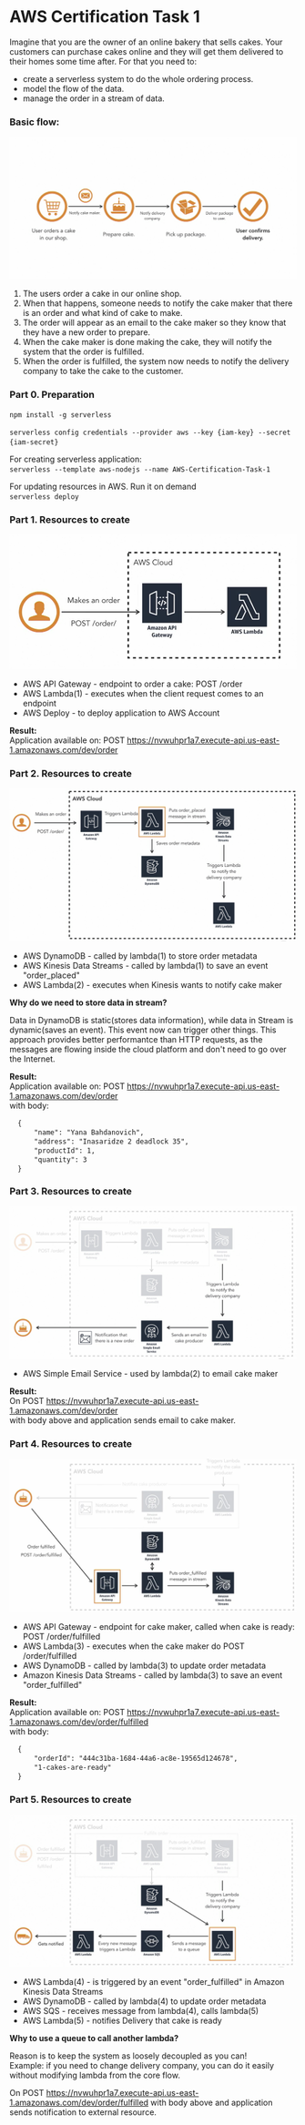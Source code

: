 # AWS Certification Task 1

Imagine that you are the owner of an online bakery that sells cakes. Your customers can purchase cakes online and they will get them delivered to their homes some time after. 
For that you need to:
- create a serverless system to do the whole ordering process. 
- model the flow of the data. 
- manage the order in a stream of data. 

### Basic flow:
![](media/flow.png "flow picture")

1. The users order a cake in our online shop. 
2. When that happens, someone needs to notify the cake maker that there is an order and what kind of cake to make. 
3. The order will appear as an email to the cake maker so they know that they have a new order to prepare. 
4. When the cake maker is done making the cake, they will notify the system that the order is fulfilled. 
5. When the order is fulfilled, the system now needs to notify the delivery company to take the cake to the customer. 

### Part 0. Preparation
`npm install -g serverless`

`serverless config credentials --provider aws --key {iam-key} --secret {iam-secret}`

For creating serverless application: </br>
`serverless --template aws-nodejs --name AWS-Certification-Task-1`

For updating resources in AWS. Run it on demand </br>
`serverless deploy`

### Part 1. Resources to create
![](media/part1.png)
- AWS API Gateway - endpoint to order a cake: POST /order
- AWS Lambda(1) - executes when the client request comes to an endpoint
- AWS Deploy - to deploy application to AWS Account

**Result:** </br>
Application available on: POST https://nvwuhpr1a7.execute-api.us-east-1.amazonaws.com/dev/order

### Part 2. Resources to create
![](media/part2.png)
- AWS DynamoDB - called by lambda(1) to store order metadata
- AWS Kinesis Data Streams - called by lambda(1) to save an event "order_placed"
- AWS Lambda(2) - executes when Kinesis wants to notify cake maker

**Why do we need to store data in stream?**

Data in DynamoDB is static(stores data information), while data in Stream is dynamic(saves an event). This event now can trigger other things. This approach provides better performantce than HTTP requests, as the messages are flowing inside the cloud platform and don't need to go over the Internet.

**Result:** </br>
Application available on: POST https://nvwuhpr1a7.execute-api.us-east-1.amazonaws.com/dev/order </br>
with body:

      {
          "name": "Yana Bahdanovich",
          "address": "Inasaridze 2 deadlock 35",
          "productId": 1,
          "quantity": 3
      }

### Part 3. Resources to create
![](media/part3.png)
- AWS Simple Email Service - used by lambda(2) to email cake maker
  
**Result:** </br>
On POST https://nvwuhpr1a7.execute-api.us-east-1.amazonaws.com/dev/order </br>
  with body above and application sends email to cake maker. 

### Part 4. Resources to create
![](media/part4.png)
- AWS API Gateway - endpoint for cake maker, called when cake is ready: POST /order/fulfilled
- AWS Lambda(3) - executes when the cake maker do POST /order/fulfilled
- AWS DynamoDB - called by lambda(3) to update order metadata
- Amazon Kinesis Data Streams - called by lambda(3) to save an event "order_fulfilled"

**Result:** </br>
Application available on: POST https://nvwuhpr1a7.execute-api.us-east-1.amazonaws.com/dev/order/fulfilled </br>
with body:

      {
          "orderId": "444c31ba-1684-44a6-ac8e-19565d124678",
          "1-cakes-are-ready"
      }

### Part 5. Resources to create
![](media/part5.png)
- AWS Lambda(4) - is triggered by an event "order_fulfilled" in Amazon Kinesis Data Streams
- AWS DynamoDB - called by lambda(4) to update order metadata
- AWS SQS - receives message from lambda(4), calls lambda(5)
- AWS Lambda(5) - notifies Delivery that cake is ready

**Why to use a queue to call another lambda?**

Reason is to keep the system as loosely decoupled as you can! </br>
Example: if you need to change delivery company, you can do it easily without modifying lambda from the core flow.

On POST https://nvwuhpr1a7.execute-api.us-east-1.amazonaws.com/dev/order/fulfilled
with body above and application sends notification to external resource.
